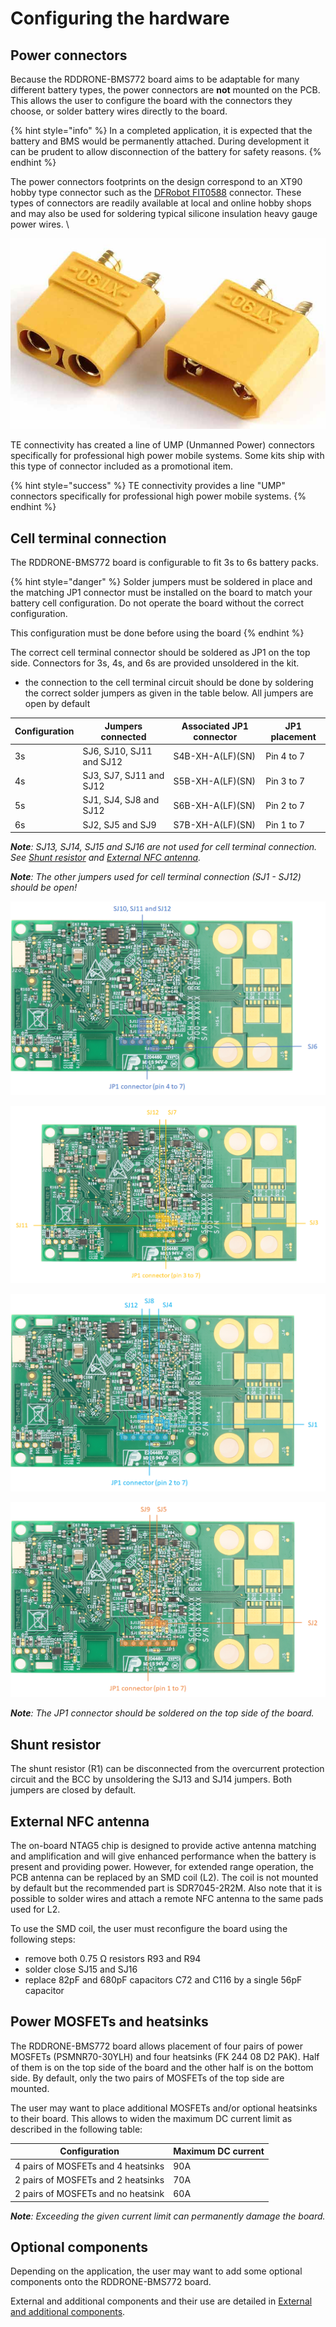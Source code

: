 # Configuring the hardware

## Power connectors

Because the RDDRONE-BMS772 board aims to be adaptable for many different battery types, the power connectors are **not** mounted on the PCB. This allows the user to configure the board with the connectors they choose, or solder battery wires directly to the board.&#x20;

{% hint style="info" %}
In a completed application, it is expected that the battery and BMS would be permanently attached. During development it can be prudent to allow disconnection of the battery for safety reasons.
{% endhint %}

The power connectors footprints on the design correspond to an XT90 hobby type connector such as the [DFRobot FIT0588](https://eu.mouser.com/ProductDetail/DFRobot/FIT0588?qs=w%2Fv1CP2dgqqgLwNcYqYWgQ%3D%3D) connector. These types of connectors are readily available at local and online hobby shops and may also be used for soldering typical silicone insulation heavy gauge power wires. \


![Optional XT90 Style Power connector](<../../.gitbook/assets/image (3).png>)

TE connectivity has created a line of UMP (Unmanned Power) connectors specifically for professional high power mobile systems. Some kits ship with this type of connector included as a promotional item.

{% hint style="success" %}
TE connectivity provides a line "UMP" connectors specifically for professional high power mobile systems.
{% endhint %}

## Cell terminal connection

The RDDRONE-BMS772 board is configurable to fit 3s to 6s battery packs.&#x20;

{% hint style="danger" %}
Solder jumpers must be soldered in place and the matching JP1 connector must be installed on the board to match your battery cell configuration. Do not operate the board without the correct configuration.&#x20;

This configuration must be done before using the board
{% endhint %}

The correct cell terminal connector should be soldered as JP1 on the top side. Connectors for 3s, 4s, and 6s are provided unsoldered in the kit.

* the connection to the cell terminal circuit should be done by soldering the correct solder jumpers as given in the table below. All jumpers are open by default

| Configuration | Jumpers connected        | Associated JP1 connector | JP1 placement |
| ------------- | ------------------------ | ------------------------ | ------------- |
| 3s            | SJ6, SJ10, SJ11 and SJ12 | S4B-XH-A(LF)(SN)         | Pin 4 to 7    |
| 4s            | SJ3, SJ7, SJ11 and SJ12  | S5B-XH-A(LF)(SN)         | Pin 3 to 7    |
| 5s            | SJ1, SJ4, SJ8 and SJ12   | S6B-XH-A(LF)(SN)         | Pin 2 to 7    |
| 6s            | SJ2, SJ5 and SJ9         | S7B-XH-A(LF)(SN)         | Pin 1 to 7    |

_**Note**: SJ13, SJ14, SJ15 and SJ16 are not used for cell terminal connection. See_ [_Shunt resistor_](configuring-the-hardware.md#shunt-resistor) _and_ [_External NFC antenna_](configuring-the-hardware.md#external-nfc-antenna)_._

_**Note**: The other jumpers used for cell terminal connection (SJ1 - SJ12) should be open!_&#x20;

![RDDRONE-BMS772 configuration for 3s (bottom view)](<../../.gitbook/assets/image (22).png>)

![RDDRONE-BMS772 configuration for 4s (bottom view)](<../../.gitbook/assets/image (23).png>)

![RDDRONE-BMS772 configuration for 5s (bottom view)](<../../.gitbook/assets/image (24).png>)

![RDDRONE-BMS772 configuration for 6s (bottom view)](<../../.gitbook/assets/image (25).png>)

_**Note**: The JP1 connector should be soldered on the top side of the board._

## Shunt resistor

The shunt resistor (R1) can be disconnected from the overcurrent protection circuit and the BCC by unsoldering the SJ13 and SJ14 jumpers. Both jumpers are closed by default.

## External NFC antenna

The on-board NTAG5 chip is designed to provide active antenna matching and amplification and will give enhanced performance when the battery is present and providing power. However, for extended range operation, the PCB antenna can be replaced by an SMD coil (L2). The coil is not mounted by default but the recommended part is SDR7045-2R2M. Also note that it is possible to solder wires and attach a remote NFC antenna to the same pads used for L2.

To use the SMD coil, the user must reconfigure the board using the following steps:

* remove both 0.75 Ω resistors R93 and R94
* solder close SJ15 and SJ16
* replace 82pF and 680pF capacitors C72 and C116 by a single 56pF capacitor

## Power MOSFETs and heatsinks

The RDDRONE-BMS772 board allows placement of four pairs of power MOSFETs (PSMNR70-30YLH) and four heatsinks (FK 244 08 D2 PAK). Half of them is on the top side of the board and the other half is on the bottom side. By default, only the two pairs of MOSFETs of the top side are mounted.

The user may want to place additional MOSFETs and/or optional heatsinks to their board. This allows to widen the maximum DC current limit as described in the following table:

| Configuration                      | Maximum DC current |
| ---------------------------------- | ------------------ |
| 4 pairs of MOSFETs and 4 heatsinks | 90A                |
| 2 pairs of MOSFETs and 2 heatsinks | 70A                |
| 2 pairs of MOSFETs and no heatsink | 60A                |

_**Note**: Exceeding the given current limit can permanently damage the board._

## Optional components

Depending on the application, the user may want to add some optional components onto the RDDRONE-BMS772 board.

External and additional components and their use are detailed in [External and additional components](../getting-to-know-the-hardware/board-components.md#external-and-additional-components).
